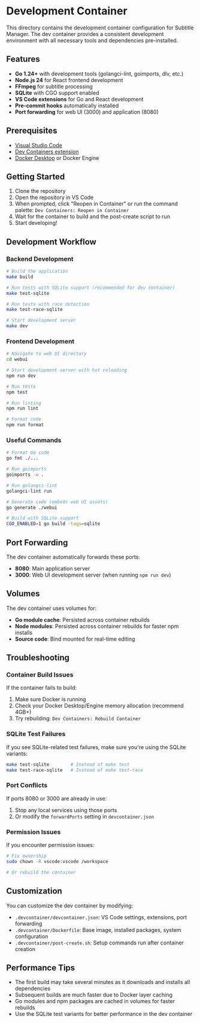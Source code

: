 # Development Container

This directory contains the development container configuration for Subtitle Manager. The dev container provides a consistent development environment with all necessary tools and dependencies pre-installed.

## Features

- **Go 1.24+** with development tools (golangci-lint, goimports, dlv, etc.)
- **Node.js 24** for React frontend development
- **FFmpeg** for subtitle processing
- **SQLite** with CGO support enabled
- **VS Code extensions** for Go and React development
- **Pre-commit hooks** automatically installed
- **Port forwarding** for web UI (3000) and application (8080)

## Prerequisites

- [Visual Studio Code](https://code.visualstudio.com/)
- [Dev Containers extension](https://marketplace.visualstudio.com/items?itemName=ms-vscode-remote.remote-containers)
- [Docker Desktop](https://www.docker.com/products/docker-desktop) or Docker Engine

## Getting Started

1. Clone the repository
2. Open the repository in VS Code
3. When prompted, click "Reopen in Container" or run the command palette: `Dev Containers: Reopen in Container`
4. Wait for the container to build and the post-create script to run
5. Start developing!

## Development Workflow

### Backend Development

```bash
# Build the application
make build

# Run tests with SQLite support (recommended for dev container)
make test-sqlite

# Run tests with race detection
make test-race-sqlite

# Start development server
make dev
```

### Frontend Development

```bash
# Navigate to web UI directory
cd webui

# Start development server with hot reloading
npm run dev

# Run tests
npm test

# Run linting
npm run lint

# Format code
npm run format
```

### Useful Commands

```bash
# Format Go code
go fmt ./...

# Run goimports
goimports -w .

# Run golangci-lint
golangci-lint run

# Generate code (embeds web UI assets)
go generate ./webui

# Build with SQLite support
CGO_ENABLED=1 go build -tags=sqlite
```

## Port Forwarding

The dev container automatically forwards these ports:

- **8080**: Main application server
- **3000**: Web UI development server (when running `npm run dev`)

## Volumes

The dev container uses volumes for:

- **Go module cache**: Persisted across container rebuilds
- **Node modules**: Persisted across container rebuilds for faster npm installs
- **Source code**: Bind mounted for real-time editing

## Troubleshooting

### Container Build Issues

If the container fails to build:

1. Make sure Docker is running
2. Check your Docker Desktop/Engine memory allocation (recommend 4GB+)
3. Try rebuilding: `Dev Containers: Rebuild Container`

### SQLite Test Failures

If you see SQLite-related test failures, make sure you're using the SQLite variants:

```bash
make test-sqlite        # Instead of make test
make test-race-sqlite   # Instead of make test-race
```

### Port Conflicts

If ports 8080 or 3000 are already in use:

1. Stop any local services using those ports
2. Or modify the `forwardPorts` setting in `devcontainer.json`

### Permission Issues

If you encounter permission issues:

```bash
# Fix ownership
sudo chown -R vscode:vscode /workspace

# Or rebuild the container
```

## Customization

You can customize the dev container by modifying:

- `.devcontainer/devcontainer.json`: VS Code settings, extensions, port forwarding
- `.devcontainer/Dockerfile`: Base image, installed packages, system configuration
- `.devcontainer/post-create.sh`: Setup commands run after container creation

## Performance Tips

- The first build may take several minutes as it downloads and installs all dependencies
- Subsequent builds are much faster due to Docker layer caching
- Go modules and npm packages are cached in volumes for faster rebuilds
- Use the SQLite test variants for better performance in the dev container